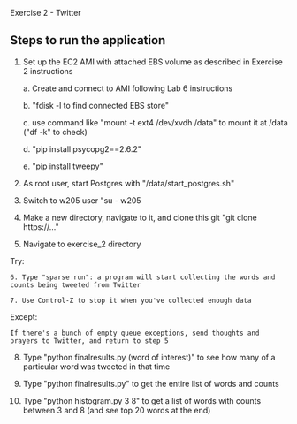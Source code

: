Exercise 2 - Twitter

Steps to run the application
----------------------------

1. Set up the EC2 AMI with attached EBS volume as described in Exercise 2 instructions

	a. Create and connect to AMI following Lab 6 instructions
	
	b. "fdisk -l to find connected EBS store"
	
	c. use command like "mount -t ext4 /dev/xvdh /data" to mount it at /data ("df -k" to check)
	
	d. "pip install psycopg2==2.6.2"
	
	e. "pip install tweepy"
	
	
2. As root user, start Postgres with "/data/start_postgres.sh" 

3. Switch to w205 user "su - w205

4. Make a new directory, navigate to it, and clone this git "git clone https://..."

5. Navigate to exercise_2 directory

Try:

	6. Type "sparse run": a program will start collecting the words and counts being tweeted from Twitter
	
	7. Use Control-Z to stop it when you've collected enough data

Except:

	If there's a bunch of empty queue exceptions, send thoughts and prayers to Twitter, and return to step 5	

8. Type "python finalresults.py (word of interest)" to see how many of a particular word was tweeted in that time

9. Type "python finalresults.py" to get the entire list of words and counts

10. Type "python histogram.py 3 8" to get a list of words with counts between 3 and 8 (and see top 20 words at the end)


